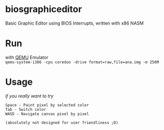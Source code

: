 # biosgraphiceditor
Basic Graphic Editor using BIOS Interrupts, written with x86 NASM

# Run
with <a href="https://www.qemu.org/download/">QEMU</a> Emulator <br/>
`qemu-system-i386 -cpu coreduo -drive format=raw,file=ana.img -m 256M`

# Usage
_if you really want to try_
```
Space - Paint pixel by selected color
Tab - Switch color
WASD - Navigate canvas pixel by pixel

(absolutely not designed for user friendliness ;D)
```
